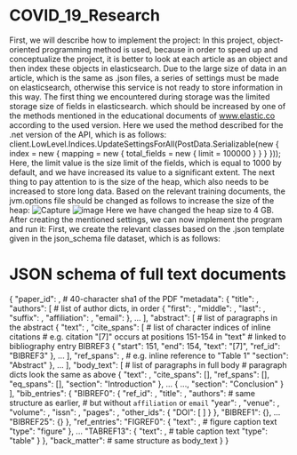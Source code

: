 # COVID_19_Research
First, we will describe how to implement the project:
In this project, object-oriented programming method is used, because in order to speed up and conceptualize the project, it is better to look at each article as an object and then index these objects in elasticsearch.
Due to the large size of data in an article, which is the same as .json files, a series of settings must be made on elasticsearch, otherwise this service is not ready to store information in this way.
The first thing we encountered during storage was the limited storage size of fields in elasticsearch. which should be increased by one of the methods mentioned in the educational documents of www.elastic.co according to the used version.
Here we used the method described for the .net version of the API, which is as follows:
client.LowLevel.Indices.UpdateSettingsForAll<StringResponse>(PostData.Serializable(new { index = new { mapping = new { total_fields = new { limit = 100000 } } } }));
Here, the limit value is the size limit of the fields, which is equal to 1000 by default, and we have increased its value to a significant extent.
The next thing to pay attention to is the size of the heap, which also needs to be increased to store long data. Based on the relevant training documents, the jvm.options file should be changed as follows to increase the size of the heap:
![Capture](https://github.com/faezeh3223/COVID_19_Research/assets/50834330/efe201f7-6625-4b76-a20c-1f7e25f021d6)
![image](https://github.com/faezeh3223/COVID_19_Research/assets/50834330/1809d2bf-c7d6-429c-b949-a061c41e8d6e)
Here we have changed the heap size to 4 GB.
After creating the mentioned settings, we can now implement the program and run it:
First, we create the relevant classes based on the .json template given in the json_schema file dataset, which is as follows:
# JSON schema of full text documents


{
    "paper_id": <str>,                      # 40-character sha1 of the PDF
    "metadata": {
        "title": <str>,
        "authors": [                        # list of author dicts, in order
            {
                "first": <str>,
                "middle": <list of str>,
                "last": <str>,
                "suffix": <str>,
                "affiliation": <dict>,
                "email": <str>
            },
            ...
        ],
        "abstract": [                       # list of paragraphs in the abstract
            {
                "text": <str>,
                "cite_spans": [             # list of character indices of inline citations
                                            # e.g. citation "[7]" occurs at positions 151-154 in "text"
                                            #      linked to bibliography entry BIBREF3
                    {
                        "start": 151,
                        "end": 154,
                        "text": "[7]",
                        "ref_id": "BIBREF3"
                    },
                    ...
                ],
                "ref_spans": <list of dicts similar to cite_spans>,     # e.g. inline reference to "Table 1"
                "section": "Abstract"
            },
            ...
        ],
        "body_text": [                      # list of paragraphs in full body
                                            # paragraph dicts look the same as above
            {
                "text": <str>,
                "cite_spans": [],
                "ref_spans": [],
                "eq_spans": [],
                "section": "Introduction"
            },
            ...
            {
                ...,
                "section": "Conclusion"
            }
        ],
        "bib_entries": {
            "BIBREF0": {
                "ref_id": <str>,
                "title": <str>,
                "authors": <list of dict>       # same structure as earlier,
                                                # but without `affiliation` or `email`
                "year": <int>,
                "venue": <str>,
                "volume": <str>,
                "issn": <str>,
                "pages": <str>,
                "other_ids": {
                    "DOI": [
                        <str>
                    ]
                }
            },
            "BIBREF1": {},
            ...
            "BIBREF25": {}
        },
        "ref_entries":
            "FIGREF0": {
                "text": <str>,                  # figure caption text
                "type": "figure"
            },
            ...
            "TABREF13": {
                "text": <str>,                  # table caption text
                "type": "table"
            }
        },
        "back_matter": <list of dict>           # same structure as body_text
    }
}
